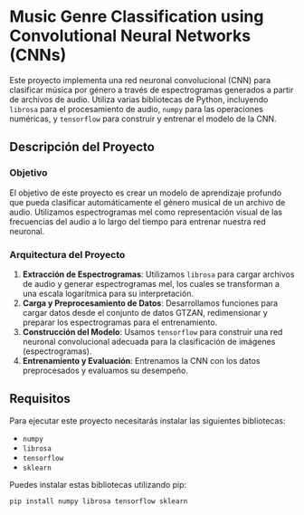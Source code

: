 # Music Genre Classification using Convolutional Neural Networks (CNNs)

Este proyecto implementa una red neuronal convolucional (CNN) para clasificar música por género a través de espectrogramas generados a partir de archivos de audio. Utiliza varias bibliotecas de Python, incluyendo `librosa` para el procesamiento de audio, `numpy` para las operaciones numéricas, y `tensorflow` para construir y entrenar el modelo de la CNN.

## Descripción del Proyecto

### Objetivo
El objetivo de este proyecto es crear un modelo de aprendizaje profundo que pueda clasificar automáticamente el género musical de un archivo de audio. Utilizamos espectrogramas mel como representación visual de las frecuencias del audio a lo largo del tiempo para entrenar nuestra red neuronal.

### Arquitectura del Proyecto
1. **Extracción de Espectrogramas**: Utilizamos `librosa` para cargar archivos de audio y generar espectrogramas mel, los cuales se transforman a una escala logarítmica para su interpretación.
2. **Carga y Preprocesamiento de Datos**: Desarrollamos funciones para cargar datos desde el conjunto de datos GTZAN, redimensionar y preparar los espectrogramas para el entrenamiento.
3. **Construcción del Modelo**: Usamos `tensorflow` para construir una red neuronal convolucional adecuada para la clasificación de imágenes (espectrogramas).
4. **Entrenamiento y Evaluación**: Entrenamos la CNN con los datos preprocesados y evaluamos su desempeño.

## Requisitos

Para ejecutar este proyecto necesitarás instalar las siguientes bibliotecas:

- `numpy`
- `librosa`
- `tensorflow`
- `sklearn`

Puedes instalar estas bibliotecas utilizando pip:

```sh
pip install numpy librosa tensorflow sklearn
